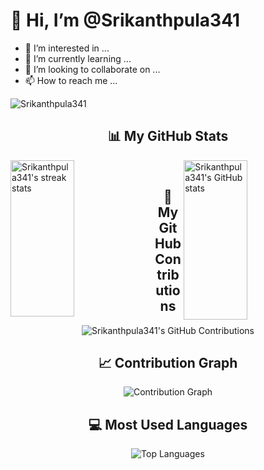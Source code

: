 # 👋 Hi, I’m @Srikanthpula341

- 👀 I’m interested in ...
- 🌱 I’m currently learning ...
- 💞️ I’m looking to collaborate on ...
- 📫 How to reach me ...

<p align="left">
  <img src="https://komarev.com/ghpvc/?username=Srikanthpula341&label=Profile%20views&color=0e75b6&style=flat" alt="Srikanthpula341" />
</p>

<h2 align="center">📊 My GitHub Stats</h2>
<div>
  <img align="left" src="https://github-readme-streak-stats.herokuapp.com/?user=Srikanthpula341&theme=indian-flag" alt="Srikanthpula341's streak stats" height="250px" width="45%" />
  <img align="right" src="https://github-readme-stats.vercel.app/api?username=Srikanthpula341&theme=flag-india&show_icons=true&count_private=true" alt="Srikanthpula341's GitHub stats" height="255px" width="45%"/>
</div>

<br/>

<h2 align="center">🌟 My GitHub Contributions</h2>
<p align="center">
  <img src="https://github-profile-summary-cards.vercel.app/api/cards/profile-details?username=Srikanthpula341&theme=vue" alt="Srikanthpula341's GitHub Contributions" />
</p>

<h2 align="center">📈 Contribution Graph</h2>
<p align="center">
  <img src="https://activity-graph.herokuapp.com/graph?username=Srikanthpula341&theme=react-dark" alt="Contribution Graph" />
</p>

<h2 align="center">💻 Most Used Languages</h2>
<p align="center">
  <img src="https://github-readme-stats.vercel.app/api/top-langs/?username=Srikanthpula341&langs_count=8&layout=compact&theme=flag-india" alt="Top Languages" />
</p>
